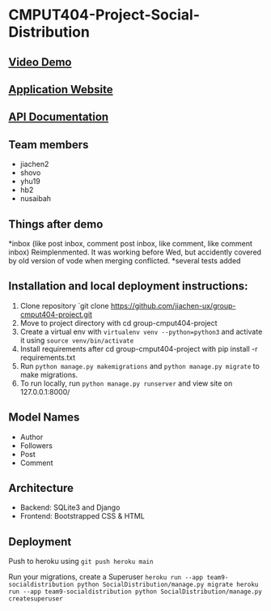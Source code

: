 
# CMPUT404-Project-Social-Distribution

## [Video Demo](https://drive.google.com/file/d/1_8j8gW5j1JVIow-7twdNGBxgNnWY4o2s/view?usp=sharing/)

## [Application Website](https://team9-socialdistribution.herokuapp.com/)

## [API Documentation](https://team9-socialdistribution.herokuapp.com/swagger/schema/)

## Team members 
* jiachen2
* shovo
* yhu19
* hb2
* nusaibah

## Things after demo
  *inbox (like post inbox, comment post inbox, like comment, like comment inbox) Reimplenmented. 
    It was working before Wed, but accidently covered by old version of vode when merging conflicted.
  *several tests added

## Installation and local deployment instructions:

1. Clone repository `git clone https://github.com/jiachen-ux/group-cmput404-project.git
2. Move to project directory with cd group-cmput404-project
3. Create a virtual env with `virtualenv venv --python=python3` and activate it using `source venv/bin/activate`
4. Install requirements after cd group-cmput404-project with pip install -r requirements.txt
5. Run `python manage.py makemigrations` and `python manage.py migrate` to make migrations.
6. To run locally, run `python manage.py runserver` and view site on 127.0.0.1:8000/


## Model Names

* Author
* Followers
* Post
* Comment

## Architecture

* Backend: SQLite3 and Django
* Frontend: Bootstrapped CSS & HTML

## Deployment
Push to heroku using 
`
git push heroku main
`

Run your migrations, create a Superuser
`
heroku run --app team9-socialdistribution python SocialDistribution/manage.py migrate
heroku run --app team9-socialdistribution python SocialDistribution/manage.py createsuperuser
`
